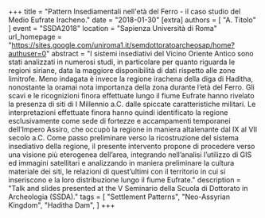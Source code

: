 +++
title = "Pattern Insediamentali nell'età del Ferro - il caso studio del Medio Eufrate Iracheno."
date = "2018-01-30"
[extra]
authors = [ "A. Titolo" ]
event = "SSDA2018"
location = "Sapienza Università di Roma"
url_homepage = "https://sites.google.com/uniroma1.it/semdottoratoarcheosap/home?authuser=0"
abstract = "I sistemi insediativi del Vicino Oriente Antico sono stati analizzati in numerosi studi, in particolare per quanto riguarda le regioni siriane, data la maggiore disponibilità di dati rispetto alle zone limitrofe. Meno indagata è invece la regione irachena della diga di Haditha, nonostante la oramai nota importanza della zona durante l’età del Ferro. Gli scavi e le ricognizioni finora effettuate lungo il fiume Eufrate hanno rivelato la presenza di siti di I Millennio a.C. dalle spiccate caratteristiche militari. Le interpretazioni effettuate finora hanno quindi identificato la regione esclusivamente come sede di fortezze e accampamenti temporanei dell’Impero Assiro, che occupò la regione in maniera altalenante dal IX al VII secolo a.C. Come passo preliminare verso la ricostruzione del sistema insediativo della regione, il presente intervento propone di procedere verso una visione più eterogenea dell’area, integrando nell’analisi l’utilizzo di GIS ed immagini satellitari e analizzando in maniera preliminare la cultura materiale dei siti, le relazioni di quest’ultimi con il territorio in cui si inseriscono e la loro distribuzione lungo il fiume Eufrate."
description = "Talk and slides presented at the V Seminario della Scuola di Dottorato in Archeologia (SSDA)."
tags = [
  "Settlement Patterns",
  "Neo-Assyrian Kingdom",
  "Haditha Dam",
]
+++

